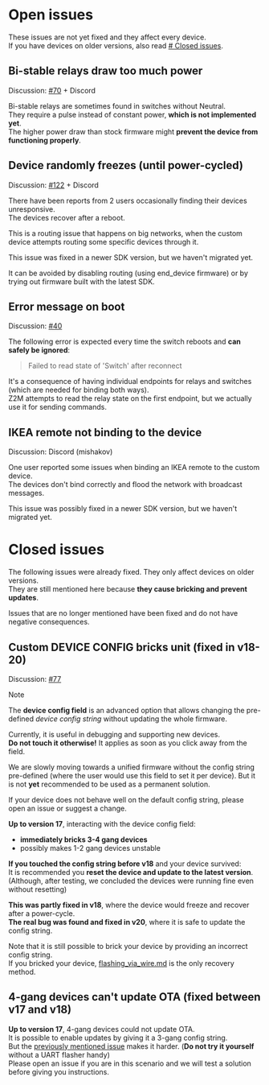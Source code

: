 # Open issues

These issues are not yet fixed and they affect every device.  
If you have devices on older versions, also read [# Closed issues](#closed-issues).

## Bi-stable relays draw too much power

Discussion: [#70](https://github.com/romasku/tuya-zigbee-switch/issues/70) + Discord  

Bi-stable relays are sometimes found in switches without Neutral.  
They require a pulse instead of constant power, **which is not implemented yet**.  
The higher power draw than stock firmware might **prevent the device from functioning properly**.  

## Device randomly freezes (until power-cycled)

Discussion: [#122](https://github.com/romasku/tuya-zigbee-switch/issues/122) + Discord  

There have been reports from 2 users occasionally finding their devices unresponsive.  
The devices recover after a reboot.

This is a routing issue that happens on big networks, when the custom device attempts routing some specific devices through it.

This issue was fixed in a newer SDK version, but we haven't migrated yet.

It can be avoided by disabling routing (using end_device firmware) or by trying out firmware built with the latest SDK.  

## Error message on boot

Discussion: [#40](https://github.com/romasku/tuya-zigbee-switch/issues/40)

The following error is expected every time the switch reboots and **can safely be ignored**:  
> Failed to read state of 'Switch' after reconnect  

It's a consequence of having individual endpoints for relays and switches (which are needed for binding both ways).  
Z2M attempts to read the relay state on the first endpoint, but we actually use it for sending commands.

## IKEA remote not binding to the device

Discussion: Discord (mishakov)

One user reported some issues when binding an IKEA remote to the custom device.  
The devices don't bind correctly and flood the network with broadcast messages.

This issue was possibly fixed in a newer SDK version, but we haven't migrated yet.

# Closed issues

The following issues were already fixed. They only affect devices on older versions.  
They are still mentioned here because **they cause bricking and prevent updates**.  

Issues that are no longer mentioned have been fixed and do not have negative consequences.

## Custom DEVICE CONFIG bricks unit (fixed in v18-20)

Discussion: [#77](https://github.com/romasku/tuya-zigbee-switch/issues/77)

> [!NOTE]  
> The **device config field** is an advanced option that allows changing the pre-defined *device config string* without updating the whole firmware.  
>  
> Currently, it is useful in debugging and supporting new devices.  
> **Do not touch it otherwise!** It applies as soon as you click away from the field.
>
> We are slowly moving towards a unified firmware without the config string pre-defined (where the user would use this field to set it per device). But it is not **yet** recommended to be used as a permanent solution.  
>
> If your device does not behave well on the default config string, please open an issue or suggest a change.

**Up to version 17**, interacting with the device config field:
- **immediately bricks 3-4 gang devices**
- possibly makes 1-2 gang devices unstable  

**If you touched the config string before v18** and your device survived:  
It is recommended you **reset the device and update to the latest version**.  
(Although, after testing, we concluded the devices were running fine even without resetting)  

**This was partly fixed in v18**, where the device would freeze and recover after a power-cycle.  
**The real bug was found and fixed in v20**, where it is safe to update the config string.

Note that it is still possible to brick your device by providing an incorrect config string.  
If you bricked your device, [flashing_via_wire.md](./flashing_via_wire.md) is the only recovery method.  

## 4-gang devices can't update OTA (fixed between v17 and v18)

**Up to version 17**, 4-gang devices could not update OTA.  
It is possible to enable updates by giving it a 3-gang config string.  
But the [previously mentioned issue](#custom-device-config-bricks-unit-fixed-in-v18-20) makes it harder. (**Do not try it yourself** without a UART flasher handy)  
Please open an issue if you are in this scenario and we will test a solution before giving you instructions.